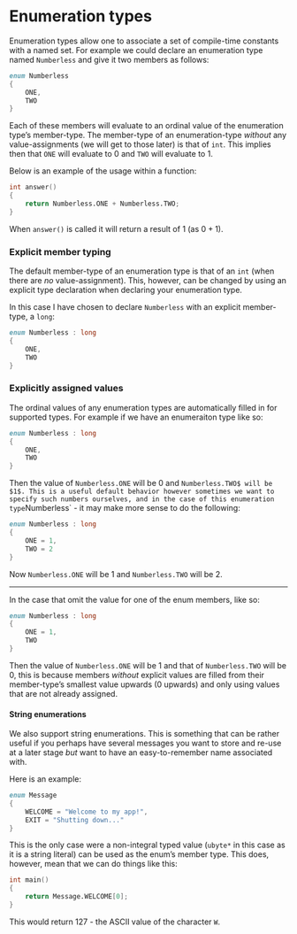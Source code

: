 # Enumeration types

Enumeration types allow one to associate a set of compile-time constants
with a named set. For example we could declare an enumeration type named
`Numberless` and give it two members as follows:

``` d
enum Numberless
{
    ONE,
    TWO
}
```

Each of these members will evaluate to an ordinal value of the
enumeration type’s member-type. The member-type of an enumeration-type
*without* any value-assignments (we will get to those later) is that of
`int`. This implies then that `ONE` will evaluate to $0$ and `TWO` will
evaluate to $1$.

Below is an example of the usage within a function:

``` d
int answer()
{
    return Numberless.ONE + Numberless.TWO;
}
```

When `answer()` is called it will return a result of $1$ (as $0+1$).

### Explicit member typing

The default member-type of an enumeration type is that of an `int` (when
there are *no* value-assignment). This, however, can be changed by using
an explicit type declaration when declaring your enumeration type.

In this case I have chosen to declare `Numberless` with an explicit
member-type, a `long`:

``` d
enum Numberless : long
{
    ONE,
    TWO
}
```

### Explicitly assigned values

The ordinal values of any enumeration types are automatically filled in
for supported types. For example if we have an enumeraiton type like so:

``` d
enum Numberless : long
{
    ONE,
    TWO
}
```

Then the value of `Numberless.ONE` will be $0$ and
`Numberless.TWO$ will be $1$. This is a useful default behavior however sometimes we want to specify such numbers ourselves, and in the case of this enumeration type`Numberless\` -
it may make more sense to do the following:

``` d
enum Numberless : long
{
    ONE = 1,
    TWO = 2
}
```

Now `Numberless.ONE` will be $1$ and `Numberless.TWO` will be $2$.

------------------------------------------------------------------------

In the case that omit the value for one of the enum members, like so:

``` d
enum Numberless : long
{
    ONE = 1,
    TWO
}
```

Then the value of `Numberless.ONE` will be $1$ and that of
`Numberless.TWO` will be $0$, this is because members *without* explicit
values are filled from their member-type’s smallest value upwards (0
upwards) and only using values that are not already assigned.

#### String enumerations

We also support string enumerations. This is something that can be
rather useful if you perhaps have several messages you want to store and
re-use at a later stage *but* want to have an easy-to-remember name
associated with.

Here is an example:

``` d
enum Message
{
    WELCOME = "Welcome to my app!",
    EXIT = "Shutting down..."
}
```

This is the only case were a non-integral typed value (`ubyte*` in this
case as it is a string literal) can be used as the enum’s member type.
This does, however, mean that we can do things like this:

``` d
int main()
{
    return Message.WELCOME[0];
}
```

This would return $127$ - the ASCII value of the character `W`.
